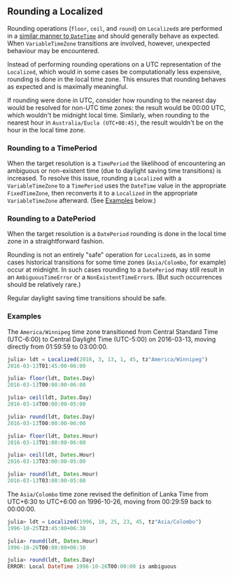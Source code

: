 ## Rounding a Localized

Rounding operations (`floor`, `ceil`, and `round`) on `Localized`s are performed in a
[similar manner to `DateTime`](https://docs.julialang.org/en/stable/manual/dates/#Rounding-1)
and should generally behave as expected. When `VariableTimeZone` transitions are involved,
however, unexpected behaviour may be encountered.

Instead of performing rounding operations on a UTC representation of the `Localized`,
which would in some cases be computationally less expensive, rounding is done in the local
time zone. This ensures that rounding behaves as expected and is maximally meaningful.

If rounding were done in UTC, consider how rounding to the nearest day would be resolved for
non-UTC time zones: the result would be 00:00 UTC, which wouldn't be midnight local time.
Similarly, when rounding to the nearest hour in `Australia/Eucla (UTC+08:45)`, the result
wouldn't be on the hour in the local time zone.

### Rounding to a TimePeriod

When the target resolution is a `TimePeriod` the likelihood of encountering an ambiguous or
non-existent time (due to daylight saving time transitions) is increased. To resolve this
issue, rounding a `Localized` with a `VariableTimeZone` to a `TimePeriod` uses the
`DateTime` value in the appropriate `FixedTimeZone`, then reconverts it to a `Localized`
in the appropriate `VariableTimeZone` afterward. (See [Examples](#examples) below.)

### Rounding to a DatePeriod

When the target resolution is a `DatePeriod` rounding is done in the local time zone in a
straightforward fashion.

Rounding is not an entirely "safe" operation for `Localized`s, as in some cases
historical transitions for some time zones (`Asia/Colombo`, for example) occur at midnight.
In such cases rounding to a `DatePeriod` may still result in an `AmbiguousTimeError` or a
`NonExistentTimeError`s. (But such occurrences should be relatively rare.)

Regular daylight saving time transitions should be safe.

### Examples

The `America/Winnipeg` time zone transitioned from Central Standard Time (UTC-6:00) to
Central Daylight Time (UTC-5:00) on 2016-03-13, moving directly from 01:59:59 to 03:00:00.

```julia
julia> ldt = Localized(2016, 3, 13, 1, 45, tz"America/Winnipeg")
2016-03-13T01:45:00-06:00

julia> floor(ldt, Dates.Day)
2016-03-13T00:00:00-06:00

julia> ceil(ldt, Dates.Day)
2016-03-14T00:00:00-05:00

julia> round(ldt, Dates.Day)
2016-03-13T00:00:00-06:00

julia> floor(ldt, Dates.Hour)
2016-03-13T01:00:00-06:00

julia> ceil(ldt, Dates.Hour)
2016-03-13T03:00:00-05:00

julia> round(ldt, Dates.Hour)
2016-03-13T03:00:00-05:00
```

The `Asia/Colombo` time zone revised the definition of Lanka Time from UTC+6:30 to UTC+6:00
on 1996-10-26, moving from 00:29:59 back to 00:00:00.

```julia
julia> ldt = Localized(1996, 10, 25, 23, 45, tz"Asia/Colombo")
1996-10-25T23:45:00+06:30

julia> round(ldt, Dates.Hour)
1996-10-26T00:00:00+06:30

julia> round(ldt, Dates.Day)
ERROR: Local DateTime 1996-10-26T00:00:00 is ambiguous
```
